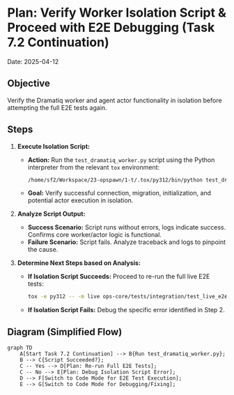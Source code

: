 # Plan: Verify Worker Isolation Script &amp; Proceed with E2E Debugging (Task 7.2 Continuation)

Date: 2025-04-12

## Objective

Verify the Dramatiq worker and agent actor functionality in isolation before attempting the full E2E tests again.

## Steps

1.  **Execute Isolation Script:**
    *   **Action:** Run the `test_dramatiq_worker.py` script using the Python interpreter from the relevant `tox` environment:
        ```bash
        /home/sf2/Workspace/23-opspawn/1-t/.tox/py312/bin/python test_dramatiq_worker.py
        ```
    *   **Goal:** Verify successful connection, migration, initialization, and potential actor execution in isolation.

2.  **Analyze Script Output:**
    *   **Success Scenario:** Script runs without errors, logs indicate success. Confirms core worker/actor logic is functional.
    *   **Failure Scenario:** Script fails. Analyze traceback and logs to pinpoint the cause.

3.  **Determine Next Steps based on Analysis:**
    *   **If Isolation Script Succeeds:** Proceed to re-run the full live E2E tests:
        ```bash
        tox -e py312 -- -m live ops-core/tests/integration/test_live_e2e.py
        ```
    *   **If Isolation Script Fails:** Debug the specific error identified in Step 2.

## Diagram (Simplified Flow)

```mermaid
graph TD
    A[Start Task 7.2 Continuation] --> B{Run test_dramatiq_worker.py};
    B --> C{Script Succeeded?};
    C -- Yes --> D[Plan: Re-run Full E2E Tests];
    C -- No --> E[Plan: Debug Isolation Script Error];
    D --> F[Switch to Code Mode for E2E Test Execution];
    E --> G[Switch to Code Mode for Debugging/Fixing];